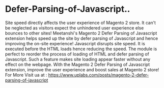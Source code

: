# Defer-Parsing-of-Javascript..
Site speed directly affects the user experience of Magento 2 store. It can't be neglected as visitors expect the unhindered user experience else bounces to other sites!    Meetanshi's Magento 2 Defer Parsing of Javascript extension helps speed up the site by defer parsing of Javascript and hence improving the on-site experience!  Javascript disrupts site speed. It is executed before the HTML loads hence reducing the speed. The module is perfect to reorder the process of loading of HTML and defer parsing of Javascript. Such a feature makes site loading appear faster without any effect on the webpage.  With the Magento 2 Defer Parsing of Javascript extension, improve the user experience and boost sales at Magento 2 store! For More Visit ua at : https://www.uplabs.com/posts/magento-2-defer-parsing-of-javascript
